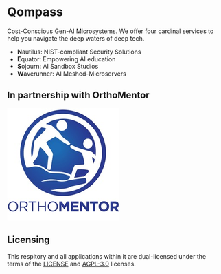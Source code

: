 # Qompass
Cost-Conscious Gen-AI Microsystems. We offer four cardinal services to help you navigate the deep waters of deep tech. 

- **N**autilus: NIST-compliant Security Solutions 
- **E**quator: Empowering AI education 
- **S**ojourn: AI Sandbox Studios
- **W**averunner: AI Meshed-Microservers

## In partnership with OrthoMentor
![OM Image](OM.jpeg)


## Licensing
This respitory and all applications within it are dual-licensed under the terms of the [LICENSE](LICENSE) and [AGPL-3.0](LICENSE-AGPL) licenses.
